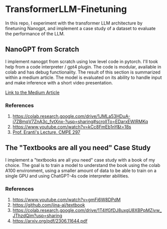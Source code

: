 # TransformerLLM-Finetuning

In this repo, I experiment with the transformer LLM architecture by finetuning Nanogpt, and implement a case study of a dataset to evaluate the performance of the LLM.
 

## NanoGPT from Scratch
I implement nanogpt from scratch using low level code in pytorch. I'll took help from a code interpreter / gpt4 plugin. The code is modular, available in colab and has debug functionality. The result of this section is summarized within a medium article. The model is evaluated on its ability to handle input and make inference with a short video presentation.

[Link to the Medium Article](https://medium.com/@alexyszam/what-i-learned-building-a-mini-gpt-transformer-model-e11027f1190d)

### References

1. https://colab.research.google.com/drive/1JMLa53HDuA-i7ZBmqV7ZnA3c_fvtXnx-?usp=sharing#scrollTo=EDarxEWIRMKq
2. https://www.youtube.com/watch?v=kCc8FmEb1nY&t=18s
3. [Prof. Eranti's Lecture, CMPE 297](https://docs.google.com/presentation/d/1fk8QlODYkBTTH4ftw8M7Sw_tmhJa8KB97s7dYP6s4mI/edit#slide=id.g24535d0c6d4_0_178)

## The "Textbooks are all you need" Case Study
I implement a "textbooks are all you need" case study with a book of my choice. The goal is to train a model to understand the book using the colab A100 environment, using a smaller amount of data to be able to train on a single GPU and using ChatGPT-4s code interpreter abilities.


### References 

1. https://www.youtube.com/watch?v=gmFi6W8DPdM
2. https://github.com/jina-ai/textbook
3. https://colab.research.google.com/drive/1T4IfGfDJ8uxgU8XBPpMZivw_JThzdQim?usp=sharing
4. https://arxiv.org/pdf/2306.11644.pdf
